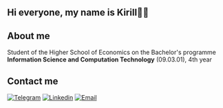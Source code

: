 ## Hi everyone, my name is Kirill👋🏻
## About me
Student of the Higher School of Economics on the Bachelor's programme **Information Science and Computation Technology** (09.03.01), 4th year
## Contact me
[![Telegram](https://img.shields.io/badge/-telegram-090909?style=for-the-badge&logo=telegram)](https://t.me/KNPNVV)
[![Linkedin](https://img.shields.io/badge/-linkedin-informational?style=for-the-badge&logo=linkedin)](https://www.linkedin.com/in/kpadalitsa/)
[![Email](https://img.shields.io/badge/-email-090909?style=for-the-badge&logo=gmail)](kpadalitsa@gmail.com)
<!--
**KNPNW/KNPNW** is a ✨ _special_ ✨ repository because its `README.md` (this file) appears on your GitHub profile.

Here are some ideas to get you started:
👋🏻
- 🔭 I’m currently working on ...
- 🌱 I’m currently learning ...
- 👯 I’m looking to collaborate on ...
- 🤔 I’m looking for help with ...
- 💬 Ask me about ...👋
- 📫 How to reach me: ...
- 😄 Pronouns: ...
- ⚡ Fun fact: ...
-->

